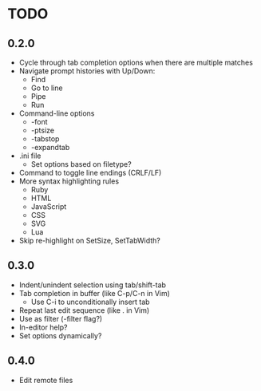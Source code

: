 TODO
====

0.2.0
-----
- Cycle through tab completion options when there are multiple matches
- Navigate prompt histories with Up/Down:
	- Find
	- Go to line
	- Pipe
	- Run
- Command-line options
	- -font
	- -ptsize
	- -tabstop
	- -expandtab
- .ini file
	- Set options based on filetype?
- Command to toggle line endings (CRLF/LF)
- More syntax highlighting rules
	- Ruby
	- HTML
	- JavaScript
	- CSS
	- SVG
	- Lua
- Skip re-highlight on SetSize, SetTabWidth?

0.3.0
-----
- Indent/unindent selection using tab/shift-tab
- Tab completion in buffer (like C-p/C-n in Vim)
	- Use C-i to unconditionally insert tab
- Repeat last edit sequence (like . in Vim)
- Use as filter (-filter flag?)
- In-editor help?
- Set options dynamically?

0.4.0
-----
- Edit remote files
